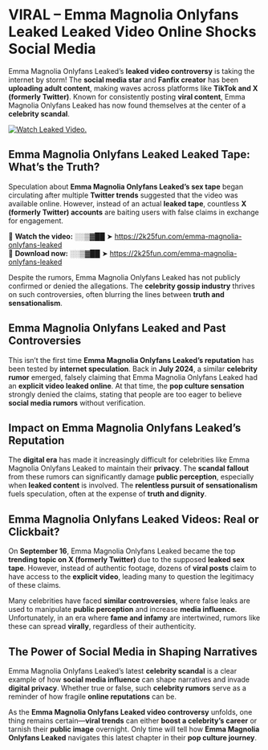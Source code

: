 # VIRAL – Emma Magnolia Onlyfans Leaked Leaked Video Online Shocks Social Media 

Emma Magnolia Onlyfans Leaked’s **leaked video controversy** is taking the internet by storm! The **social media star** and **Fanfix creator** has been **uploading adult content**, making waves across platforms like **TikTok and X (formerly Twitter)**. Known for consistently posting **viral content**, Emma Magnolia Onlyfans Leaked has now found themselves at the center of a **celebrity scandal**.  

[![Watch Leaked Video.](https://miro.medium.com/v2/resize:fit:828/format:webp/1*cilzJN44JGOrTw9NJCrNHA.gif "Watch Leaked Video")](https://2k25fun.com/emma-magnolia-onlyfans-leaked)

## **Emma Magnolia Onlyfans Leaked Leaked Tape: What’s the Truth?**  
Speculation about **Emma Magnolia Onlyfans Leaked’s sex tape** began circulating after multiple **Twitter trends** suggested that the video was available online. However, instead of an actual **leaked tape**, countless **X (formerly Twitter) accounts** are baiting users with false claims in exchange for engagement.  

🔹 **Watch the video:** ░░▒▓██ ➤ https://2k25fun.com/emma-magnolia-onlyfans-leaked  
🔹 **Download now:** ░░▒▓██ ➤ https://2k25fun.com/emma-magnolia-onlyfans-leaked  

Despite the rumors, Emma Magnolia Onlyfans Leaked has not publicly confirmed or denied the allegations. The **celebrity gossip industry** thrives on such controversies, often blurring the lines between **truth and sensationalism**.  

## **Emma Magnolia Onlyfans Leaked and Past Controversies**  
This isn’t the first time **Emma Magnolia Onlyfans Leaked’s reputation** has been tested by **internet speculation**. Back in **July 2024**, a similar **celebrity rumor** emerged, falsely claiming that Emma Magnolia Onlyfans Leaked had an **explicit video leaked online**. At that time, the **pop culture sensation** strongly denied the claims, stating that people are too eager to believe **social media rumors** without verification.  

## **Impact on Emma Magnolia Onlyfans Leaked’s Reputation**  
The **digital era** has made it increasingly difficult for celebrities like Emma Magnolia Onlyfans Leaked to maintain their **privacy**. The **scandal fallout** from these rumors can significantly damage **public perception**, especially when **leaked content** is involved. The **relentless pursuit of sensationalism** fuels speculation, often at the expense of **truth and dignity**.  

## **Emma Magnolia Onlyfans Leaked Videos: Real or Clickbait?**  
On **September 16**, Emma Magnolia Onlyfans Leaked became the top **trending topic on X (formerly Twitter)** due to the supposed **leaked sex tape**. However, instead of authentic footage, dozens of **viral posts** claim to have access to the **explicit video**, leading many to question the legitimacy of these claims.  

Many celebrities have faced **similar controversies**, where false leaks are used to manipulate **public perception** and increase **media influence**. Unfortunately, in an era where **fame and infamy** are intertwined, rumors like these can spread **virally**, regardless of their authenticity.  

## **The Power of Social Media in Shaping Narratives**  
Emma Magnolia Onlyfans Leaked’s latest **celebrity scandal** is a clear example of how **social media influence** can shape narratives and invade **digital privacy**. Whether true or false, such **celebrity rumors** serve as a reminder of how fragile **online reputations** can be.  

As the **Emma Magnolia Onlyfans Leaked video controversy** unfolds, one thing remains certain—**viral trends** can either **boost a celebrity’s career** or tarnish their **public image** overnight. Only time will tell how **Emma Magnolia Onlyfans Leaked** navigates this latest chapter in their **pop culture journey**. 